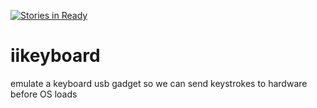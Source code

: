[![Stories in Ready](https://badge.waffle.io/ii/iikeyboard.png?label=ready&title=Ready)](https://waffle.io/ii/iikeyboard)

# iikeyboard
emulate a keyboard usb gadget so we can send keystrokes to hardware before OS loads
